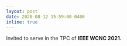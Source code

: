 ```yaml
---
layout: post
date: 2020-08-12 15:59:00-0400
inline: true
---
```


Invited to serve in the TPC of <strong>IEEE WCNC 2021. </strong>
